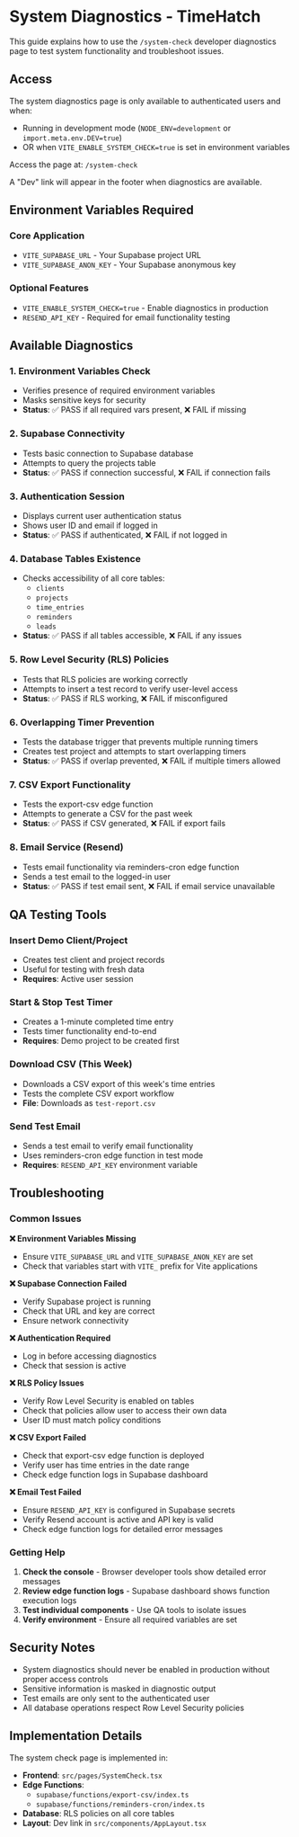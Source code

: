 # System Diagnostics - TimeHatch

This guide explains how to use the `/system-check` developer diagnostics page to test system functionality and troubleshoot issues.

## Access

The system diagnostics page is only available to authenticated users and when:
- Running in development mode (`NODE_ENV=development` or `import.meta.env.DEV=true`)
- OR when `VITE_ENABLE_SYSTEM_CHECK=true` is set in environment variables

Access the page at: `/system-check`

A "Dev" link will appear in the footer when diagnostics are available.

## Environment Variables Required

### Core Application
- `VITE_SUPABASE_URL` - Your Supabase project URL
- `VITE_SUPABASE_ANON_KEY` - Your Supabase anonymous key

### Optional Features
- `VITE_ENABLE_SYSTEM_CHECK=true` - Enable diagnostics in production
- `RESEND_API_KEY` - Required for email functionality testing

## Available Diagnostics

### 1. Environment Variables Check
- Verifies presence of required environment variables
- Masks sensitive keys for security
- **Status**: ✅ PASS if all required vars present, ❌ FAIL if missing

### 2. Supabase Connectivity
- Tests basic connection to Supabase database
- Attempts to query the projects table
- **Status**: ✅ PASS if connection successful, ❌ FAIL if connection fails

### 3. Authentication Session
- Displays current user authentication status
- Shows user ID and email if logged in
- **Status**: ✅ PASS if authenticated, ❌ FAIL if not logged in

### 4. Database Tables Existence
- Checks accessibility of all core tables:
  - `clients`
  - `projects` 
  - `time_entries`
  - `reminders`
  - `leads`
- **Status**: ✅ PASS if all tables accessible, ❌ FAIL if any issues

### 5. Row Level Security (RLS) Policies
- Tests that RLS policies are working correctly
- Attempts to insert a test record to verify user-level access
- **Status**: ✅ PASS if RLS working, ❌ FAIL if misconfigured

### 6. Overlapping Timer Prevention
- Tests the database trigger that prevents multiple running timers
- Creates test project and attempts to start overlapping timers
- **Status**: ✅ PASS if overlap prevented, ❌ FAIL if multiple timers allowed

### 7. CSV Export Functionality
- Tests the export-csv edge function
- Attempts to generate a CSV for the past week
- **Status**: ✅ PASS if CSV generated, ❌ FAIL if export fails

### 8. Email Service (Resend)
- Tests email functionality via reminders-cron edge function
- Sends a test email to the logged-in user
- **Status**: ✅ PASS if test email sent, ❌ FAIL if email service unavailable

## QA Testing Tools

### Insert Demo Client/Project
- Creates test client and project records
- Useful for testing with fresh data
- **Requires**: Active user session

### Start & Stop Test Timer
- Creates a 1-minute completed time entry
- Tests timer functionality end-to-end
- **Requires**: Demo project to be created first

### Download CSV (This Week)
- Downloads a CSV export of this week's time entries
- Tests the complete CSV export workflow
- **File**: Downloads as `test-report.csv`

### Send Test Email
- Sends a test email to verify email functionality
- Uses reminders-cron edge function in test mode
- **Requires**: `RESEND_API_KEY` environment variable

## Troubleshooting

### Common Issues

**❌ Environment Variables Missing**
- Ensure `VITE_SUPABASE_URL` and `VITE_SUPABASE_ANON_KEY` are set
- Check that variables start with `VITE_` prefix for Vite applications

**❌ Supabase Connection Failed**
- Verify Supabase project is running
- Check that URL and key are correct
- Ensure network connectivity

**❌ Authentication Required**
- Log in before accessing diagnostics
- Check that session is active

**❌ RLS Policy Issues**
- Verify Row Level Security is enabled on tables
- Check that policies allow user to access their own data
- User ID must match policy conditions

**❌ CSV Export Failed**
- Check that export-csv edge function is deployed
- Verify user has time entries in the date range
- Check edge function logs in Supabase dashboard

**❌ Email Test Failed**
- Ensure `RESEND_API_KEY` is configured in Supabase secrets
- Verify Resend account is active and API key is valid
- Check edge function logs for detailed error messages

### Getting Help

1. **Check the console** - Browser developer tools show detailed error messages
2. **Review edge function logs** - Supabase dashboard shows function execution logs
3. **Test individual components** - Use QA tools to isolate issues
4. **Verify environment** - Ensure all required variables are set

## Security Notes

- System diagnostics should never be enabled in production without proper access controls
- Sensitive information is masked in diagnostic output
- Test emails are only sent to the authenticated user
- All database operations respect Row Level Security policies

## Implementation Details

The system check page is implemented in:
- **Frontend**: `src/pages/SystemCheck.tsx`
- **Edge Functions**: 
  - `supabase/functions/export-csv/index.ts`
  - `supabase/functions/reminders-cron/index.ts`
- **Database**: RLS policies on all core tables
- **Layout**: Dev link in `src/components/AppLayout.tsx`
